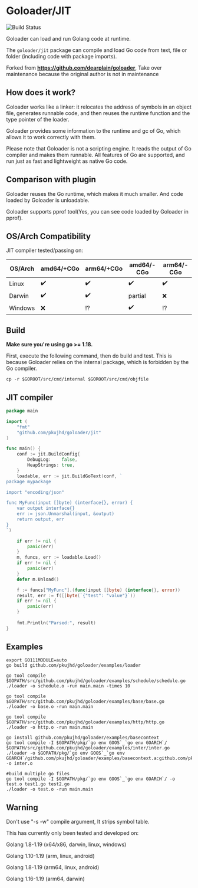 
# Goloader/JIT

![Build Status](https://github.com/pkujhd/goloader/workflows/goloader%20Testing/badge.svg)

Goloader can load and run Golang code at runtime.

The `goloader/jit` package can compile and load Go code from text, file or folder (including code with package imports).

Forked from **https://github.com/dearplain/goloader**, Take over maintenance because the original author is not in maintenance

## How does it work?

Goloader works like a linker: it relocates the address of symbols in an object file, generates runnable code, and then reuses the runtime function and the type pointer of the loader.

Goloader provides some information to the runtime and gc of Go, which allows it to work correctly with them.

Please note that Goloader is not a scripting engine. It reads the output of Go compiler and makes them runnable. All features of Go are supported, and run just as fast and lightweight as native Go code.

## Comparison with plugin

Goloader reuses the Go runtime, which makes it much smaller. And code loaded by Goloader is unloadable.

Goloader supports pprof tool(Yes, you can see code loaded by Goloader in pprof).

## OS/Arch Compatibility
JIT compiler tested/passing on:

| **OS/Arch** | amd64/+CGo         | arm64/+CGo          | amd64/-CGo         | arm64/-CGo         |
|-------------|--------------------|---------------------|--------------------|--------------------|
| Linux       | :heavy_check_mark: | :heavy_check_mark:  | :heavy_check_mark: | :heavy_check_mark: |
| Darwin      | :heavy_check_mark: | :heavy_check_mark:  | partial            | :x:                |
| Windows     | :x:                | :interrobang:       | :heavy_check_mark: | :interrobang:      |

## Build

**Make sure you're using go >= 1.18.**

First, execute the following command, then do build and test. This is because Goloader relies on the internal package, which is forbidden by the Go compiler.
```
cp -r $GOROOT/src/cmd/internal $GOROOT/src/cmd/objfile
```

## JIT compiler 

```go
package main

import (
	"fmt"
	"github.com/pkujhd/goloader/jit"
)

func main() {
	conf := jit.BuildConfig{
		DebugLog:    false,
		HeapStrings: true,
	}
	loadable, err := jit.BuildGoText(conf, `
package mypackage

import "encoding/json"

func MyFunc(input []byte) (interface{}, error) {
	var output interface{}
	err := json.Unmarshal(input, &output)
	return output, err
}
`)

	if err != nil {
		panic(err)
	}
	m, funcs, err := loadable.Load()
	if err != nil {
		panic(err)
	}
	defer m.Unload()

	f := funcs["MyFunc"].(func(input []byte) (interface{}, error))
	result, err := f([]byte(`{"test": "value"}`))
	if err != nil {
		panic(err)
	}
	
	fmt.Println("Parsed:", result)
}

```

## Examples

```
export GO111MODULE=auto
go build github.com/pkujhd/goloader/examples/loader

go tool compile $GOPATH/src/github.com/pkujhd/goloader/examples/schedule/schedule.go
./loader -o schedule.o -run main.main -times 10

go tool compile $GOPATH/src/github.com/pkujhd/goloader/examples/base/base.go
./loader -o base.o -run main.main

go tool compile $GOPATH/src/github.com/pkujhd/goloader/examples/http/http.go
./loader -o http.o -run main.main

go install github.com/pkujhd/goloader/examples/basecontext
go tool compile -I $GOPATH/pkg/`go env GOOS`_`go env GOARCH`/ $GOPATH/src/github.com/pkujhd/goloader/examples/inter/inter.go
./loader -o $GOPATH/pkg/`go env GOOS`_`go env GOARCH`/github.com/pkujhd/goloader/examples/basecontext.a:github.com/pkujhd/goloader/examples/basecontext -o inter.o

#build multiple go files
go tool compile -I $GOPATH/pkg/`go env GOOS`_`go env GOARCH`/ -o test.o test1.go test2.go
./loader -o test.o -run main.main

```

## Warning

Don't use "-s -w" compile argument, It strips symbol table.

This has currently only been tested and developed on:

Golang 1.8-1.19 (x64/x86, darwin, linux, windows)

Golang 1.10-1.19 (arm, linux, android)

Golang 1.8-1.19 (arm64, linux, android)

Golang 1.16-1.19 (arm64, darwin)
